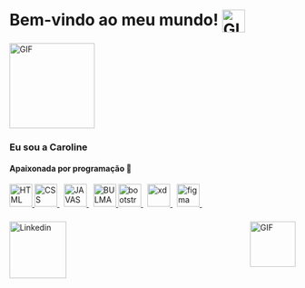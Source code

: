 <h1 align="left">  Bem-vindo ao meu mundo! <img align="center" alt="GIF" width="40px" src="https://media.giphy.com/media/lnsTFyT6wUzItXsUV5/giphy.gif"/>  </h1> 

<p align="left"><img alt="GIF" width="150px" src="https://media.giphy.com/media/QTfX9Ejfra3ZmNxh6B/giphy.gif"/>  </p>

<h3 align="left"> Eu sou a Caroline </h3>
<h4> Apaixonada por programação 💜 </h4>

 
 <a href="#">
 <img src="https://cdn.jsdelivr.net/gh/devicons/devicon/icons/html5/html5-plain-wordmark.svg" alt="HTML" width="40"/> 
 </a>
 <a href="#">
 <img src="https://cdn.jsdelivr.net/gh/devicons/devicon/icons/css3/css3-plain-wordmark.svg" alt="CSS" width="40"/> 
 <a/>&nbsp;
 <a href="#">
 <img src="https://cdn.jsdelivr.net/gh/devicons/devicon/icons/javascript/javascript-plain.svg" alt="JAVASCRIPT" width="40"/> 
 <a/>&nbsp;
 <a href="#">
 <img src="https://cdn.jsdelivr.net/gh/devicons/devicon/icons/bulma/bulma-plain.svg" alt="BULMA" width="40"/>
  </a>
  <a href="#">
 <img src="https://cdn.jsdelivr.net/gh/devicons/devicon/icons/bootstrap/bootstrap-plain-wordmark.svg" alt="bootstrap" width="40"/> 
 <a/>&nbsp;
  <a href="#">
 <img src="https://cdn.jsdelivr.net/gh/devicons/devicon/icons/xd/xd-line.svg" alt="xd" width="40"/> 
 <a/>&nbsp;
 <a href="#">
 <img src="https://cdn.jsdelivr.net/gh/devicons/devicon/icons/figma/figma-original.svg" alt="figma" width="40"/> 
 <a/>&nbsp;
 
  <h3> </h3>

 <img alt="GIF" align="right" width="80px" src="https://media.giphy.com/media/UVG0BN8TOMKkPOJS6e/giphy.gif"/>
 <a href="https://www.linkedin.com/in/caroline-franca/">
 <img src="https://cdn.jsdelivr.net/gh/devicons/devicon/icons/linkedin/linkedin-original-wordmark.svg" alt="Linkedin" width="100"/> 
 <a/>
